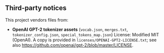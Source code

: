 ## Third-party notices

This project vendors files from:

* **OpenAI GPT-2 tokenizer assets** (`vocab.json`, `merges.txt`,
  `tokenizer_config.json`, `special_tokens_map.json`)
  License: Modified MIT (OpenAI). A copy is provided in
  `licenses/OPENAI-GPT2-LICENSE.txt`; see also
  https://github.com/openai/gpt-2/blob/master/LICENSE.
